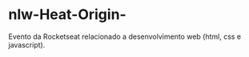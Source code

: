 # nlw-Heat-Origin-
Evento da Rocketseat relacionado a desenvolvimento web (html, css e javascript).
